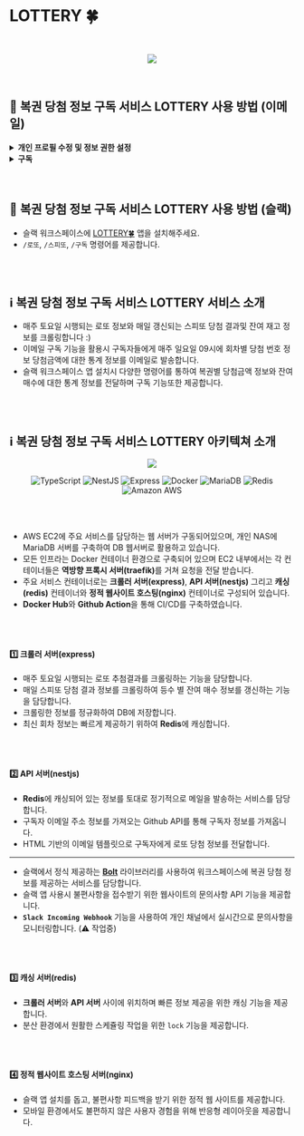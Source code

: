 # LOTTERY 🍀

<br/>
<p align="center">
  <img src="https://jh8459.s3.ap-northeast-2.amazonaws.com/lottery/lottery_logo.png"/>
</p>
<br/>

## 📌 복권 당첨 정보 구독 서비스 LOTTERY 사용 방법 (이메일)

<details>
<summary><strong>개인 프로필 수정 및 정보 권한 설정</strong></summary>
  
#### 1️⃣ 개인 프로필 이메일 주소 수정

- LOTTERY🍀는 Github에 공개된 프로필 이메일 주소를 기반으로 메일 구독 서비스를 제공합니다.
- 따라서 Github 개인 프로필의 이메일란을 작성해주세요!

  <p align="center">
    <img src="https://jh8459.s3.ap-northeast-2.amazonaws.com/lottery/lottery_email_example.png"/>
  </p>

#### 2️⃣ 계정 이메일 정보 권한 설정

- Github는 계정의 이메일 정보를 Private을 기본값으로 설정합니다 (**Emails - Keep My email addresses private** 옵션).
- 이메일 주소를 LOTTERY🍀가 알 수 있도록 Public으로 변경해주세요. (이메일 주소 공개 권한 수정이 어려우시다면 서비스 이용이 어렵습니다. 😭)

  <p align="center">
    <img src="https://jh8459.s3.ap-northeast-2.amazonaws.com/lottery/lottery_email_setting_example.png"/>
  </p>

</details>

<details>
<summary><strong>구독</strong></summary>
  
#### 1️⃣ Repository Watch

- 간단합니다! LOTTERY🍀 Repository의 Watch를 클릭하시면 구독이 시작됩니다.
- Watch를 해제(Unwatch)해주시면 구독이 종료됩니다.

</details>

<br/>
<br/>

## 📌 복권 당첨 정보 구독 서비스 LOTTERY 사용 방법 (슬랙)

- 슬랙 워크스페이스에 <a href="https://lottery.jh8459.com/" target="_blank">LOTTERY🍀</a> 앱을 설치해주세요.
- `/로또`, `/스피또`, `/구독` 명령어를 제공합니다. 

<br/>
<br/>

## ℹ️ 복권 당첨 정보 구독 서비스 LOTTERY 서비스 소개

- 매주 토요일 시행되는 로또 정보와 매일 갱신되는 스피또 당첨 결과및 잔여 재고 정보를 크롤링합니다 :)
- 이메일 구독 기능을 활용시 구독자들에게 매주 일요일 09시에 회차별 당첨 번호 정보 당첨금액에 대한 통계 정보를 이메일로 발송합니다.
- 슬랙 워크스페이스 앱 설치시 다양한 명령어를 통하여 복권별 당첨금액 정보와 잔여 매수에 대한 통계 정보를 전달하며 구독 기능또한 제공합니다.

<br/>
<br/>


## ℹ️ 복권 당첨 정보 구독 서비스 LOTTERY 아키텍쳐 소개

<p align="center">
  <img src="https://jh8459.s3.ap-northeast-2.amazonaws.com/lottery/lottery_architecture.png"/>
</p>

<p align="center">
  <img alt="TypeScript" src ="https://img.shields.io/badge/TypeScript-3178C6.svg?&style=for-the-badge&logo=TypeScript&logoColor=white"/> 
  <img alt="NestJS" src ="https://img.shields.io/badge/nestjs-%23E0234E.svg?style=for-the-badge&logo=nestjs&logoColor=white"/> 
  <img alt="Express" src ="https://img.shields.io/badge/Express-000000.svg?&style=for-the-badge&logo=Express&logoColor=white"/> 
  <img alt="Docker" src="https://img.shields.io/badge/Docker-2496ED?style=for-the-badge&logo=Docker&logoColor=white"/>
  <img alt="MariaDB" src="https://img.shields.io/badge/MariaDB-003545?style=for-the-badge&logo=mariaDB&logoColor=white"/>
  <img alt="Redis" src="https://img.shields.io/badge/redis-%23DD0031.svg?style=for-the-badge&logo=redis&logoColor=white"/>
  <img alt="Amazon AWS" src ="https://img.shields.io/badge/Amazon AWS-232F3E.svg?&style=for-the-badge&logo=Amazon AWS&logoColor=white"/>
</p>

<br/>
<br/>

- AWS EC2에 주요 서비스를 담당하는 웹 서버가 구동되어있으며, 개인 NAS에 MariaDB 서버를 구축하여 DB 웹서버로 활용하고 있습니다.
- 모든 인프라는 Docker 컨테이너 환경으로 구축되어 있으며 EC2 내부에서는 각 컨테이너들은 <strong>역방향 프록시 서버(traefik)</strong>를 거쳐 요청을 전달 받습니다.
- 주요 서비스 컨테이너로는 **크롤러 서버(express)**, **API 서버(nestjs)** 그리고 **캐싱(redis)** 컨테이너와 **정적 웹사이트 호스팅(nginx)** 컨테이너로 구성되어 있습니다.
- **Docker Hub**와 **Github Action**을 통해 CI/CD를 구축하였습니다.

<br/>
<br/>
  
#### 1️⃣ 크롤러 서버(express)

- 매주 토요일 시행되는 로또 추첨결과를 크롤링하는 기능을 담당합니다.
- 매일 스피또 당첨 결과 정보를 크롤링하여 등수 별 잔여 매수 정보를 갱신하는 기능을 담당합니다.
- 크롤링한 정보를 정규화하여 DB에 저장합니다.
- 최신 회차 정보는 빠르게 제공하기 위하여 <strong>Redis</strong>에 캐싱합니다.

<br/>
<br/>
  
#### 2️⃣ API 서버(nestjs)

- <strong>Redis</strong>에 캐싱되어 있는 정보를 토대로 정기적으로 메일을 발송하는 서비스를 담당합니다.
- 구독자 이메일 주소 정보를 가져오는 Github API를 통해 구독자 정보를 가져옵니다.
- HTML 기반의 이메일 템플릿으로 구독자에게 로또 당첨 정보를 전달합니다.
---
- 슬랙에서 정식 제공하는 <a href="https://api.slack.com/tools/bolt-js" target="_blank"><strong>Bolt</strong></a> 라이브러리를 사용하여 워크스페이스에 복권 당첨 정보를 제공하는 서비스를 담당합니다.
- 슬랙 앱 사용시 불편사항을 접수받기 위한 웹사이트의 문의사항 API 기능을 제공합니다.
- <strong>`Slack Incoming Webhook`</strong> 기능을 사용하여 개인 채널에서 실시간으로 문의사항을 모니터링합니다. (⚠️ 작업중)

<br/>
<br/>

#### 3️⃣ 캐싱 서버(redis)

- <strong>크롤러 서버</strong>와 <strong>API 서버</strong> 사이에 위치하며 빠른 정보 제공을 위한 캐싱 기능을 제공합니다.
- 분산 환경에서 원활한 스케쥴링 작업을 위한 `lock` 기능을 제공합니다.

<br/>
<br/>

#### 4️⃣ 정적 웹사이트 호스팅 서버(nginx)

- 슬랙 앱 설치를 돕고, 불편사항 피드백을 받기 위한 정적 웹 사이트를 제공합니다.
- 모바일 환경에서도 불편하지 않은 사용자 경험을 위해 반응형 레이아웃을 제공합니다.

<br/>
<br/>
